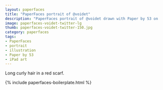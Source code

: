 ```yaml
---
layout: paperfaces
title: "PaperFaces portrait of @voidet"
description: "PaperFaces portrait of @voidet drawn with Paper by 53 on an iPad."
image: paperfaces-voidet-twitter-lg
thumb: paperfaces-voidet-twitter-150.jpg
category: paperfaces
tags: 
- PaperFaces
- portrait
- illustration
- Paper by 53
- iPad art
---
```


Long curly hair in a red scarf.

{% include paperfaces-boilerplate.html %}